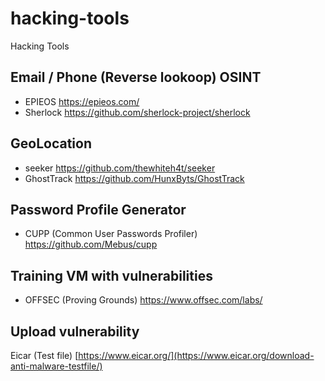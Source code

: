 # hacking-tools
Hacking Tools

## Email / Phone (Reverse lookoop) OSINT
- EPIEOS https://epieos.com/
- Sherlock https://github.com/sherlock-project/sherlock

## GeoLocation
- seeker https://github.com/thewhiteh4t/seeker
- GhostTrack https://github.com/HunxByts/GhostTrack

## Password Profile Generator
- CUPP (Common User Passwords Profiler) https://github.com/Mebus/cupp

## Training VM with vulnerabilities
- OFFSEC (Proving Grounds) https://www.offsec.com/labs/

## Upload vulnerability
Eicar (Test file) [https://www.eicar.org/](https://www.eicar.org/download-anti-malware-testfile/)
